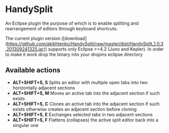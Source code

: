 HandySplit
==========

An Eclipse plugin the purpose of which is to enable splitting and rearrangement of editors through keyboard shortcuts. 

The current plugin version ([download] (https://github.com/akikhtenko/HandySplit/raw/master/dist/HandySplit_1.0.3.201309241325.jar)) supports only Eclipse >=4.2 (Juno and Kepler).
In order to make it work drop the binary into your dropins eclipse directory

Available actions
----------

+ **ALT+SHIFT+S, S** Splits an editor with multiple open tabs into two horizontally adjacent sections
+ **ALT+SHIFT+S, M** Moves an active tab into the adjacent section if such exists
+ **ALT+SHIFT+S, C** Clones an active tab into the adjacent section if such exists otherwise creates an adjacent section before cloning
+ **ALT+SHIFT+S, E** Exchanges selected tabs in two adjacent sections
+ **ALT+SHIFT+S, F** Flattens (collapses) the active split editor back into a singular one